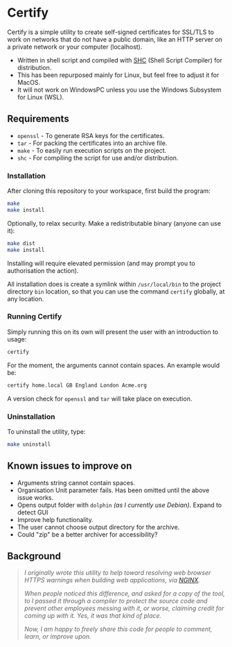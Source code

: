 # Certify

Certify is a simple utility to create self-signed certificates for SSL/TLS to work on networks that do not have a public domain, like an HTTP server on a private network or your computer (localhost).

- Written in shell script and compiled with [SHC](https://github.com/neurobin/shc) (Shell Script Compiler) for distribution.
- This has been repurposed mainly for Linux, but feel free to adjust it for MacOS.
- It will not work on WindowsPC unless you use the Windows Subsystem for Linux (WSL).

## Requirements

- `openssl` - To generate RSA keys for the certificates.
- `tar` - For packing the certificates into an archive file.
- `make` - To easily run execution scripts on the project.
- `shc` - For compiling the script for use and/or distribution.

### Installation

After cloning this repository to your workspace, first build the program:

```sh
make
make install
```

Optionally, to relax security. Make a redistributable binary (anyone can use it):

```sh
make dist
make install
```

Installing will require elevated permission (and may prompt you to authorisation the action).

All installation does is create a symlink within `/usr/local/bin` to the project directory `bin` location, so that you can use the command `certify` globally, at any location.

### Running Certify

Simply running this on its own will present the user with an introduction to usage:

```sh
certify
```

For the moment, the arguments cannot contain spaces. An example would be:

```sh
certify home.local GB England London Acme.org
```

A version check for `openssl` and `tar` will take place on execution.

### Uninstallation

To uninstall the utility, type:

```sh
make uninstall
```

## Known issues to improve on

- Arguments string cannot contain spaces.
- Organisation Unit parameter fails. Has been omitted until the above issue works.
- Opens output folder with `dolphin` *(as I currently use Debian)*. Expand to detect GUI
- Improve help functionality.
- The user cannot choose output directory for the archive.
- Could "zip" be a better archiver for accessibility?

## Background

> *I originally wrote this utility to help toward resolving web browser HTTPS warnings when building web applications, via [NGINX](https://github.com/nginx).*
>
> *When people noticed this difference, and asked for a copy of the tool, to I passed it through a compiler to protect the source code and prevent other employees messing with it, or worse, claiming credit for coming up with it. Yes, it was that kind of place.*
>
> *Now, I am happy to freely share this code for people to comment, learn, or improve upon.*
